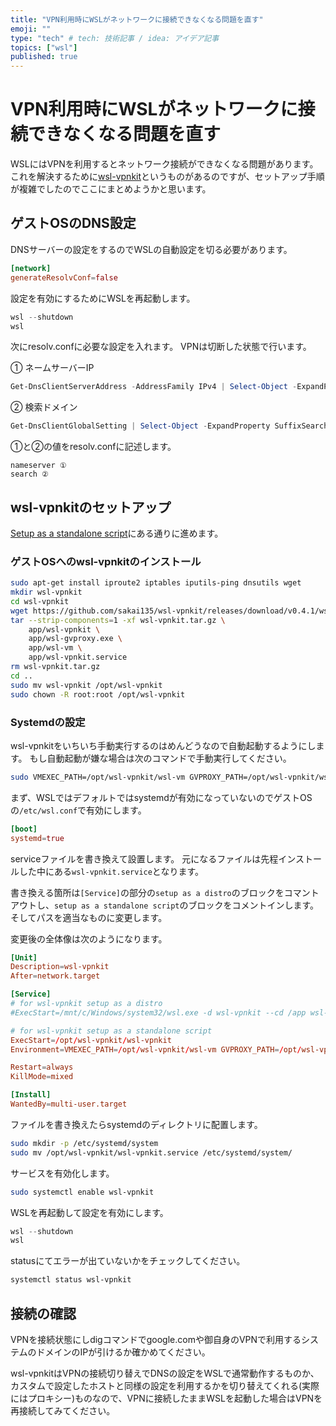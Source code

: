 ```yaml
---
title: "VPN利用時にWSLがネットワークに接続できなくなる問題を直す"
emoji: ""
type: "tech" # tech: 技術記事 / idea: アイデア記事
topics: ["wsl"]
published: true
---
```


# VPN利用時にWSLがネットワークに接続できなくなる問題を直す

WSLにはVPNを利用するとネットワーク接続ができなくなる問題があります。
これを解決するために[wsl-vpnkit](https://github.com/sakai135/wsl-vpnkit/)というものがあるのですが、セットアップ手順が複雑でしたのでここにまとめようかと思います。

## ゲストOSのDNS設定

DNSサーバーの設定をするのでWSLの自動設定を切る必要があります。

```conf
[network]
generateResolvConf=false
```

設定を有効にするためにWSLを再起動します。

```powershell
wsl --shutdown
wsl
```

次にresolv.confに必要な設定を入れます。
VPNは切断した状態で行います。

① ネームサーバーIP
```powershell
Get-DnsClientServerAddress -AddressFamily IPv4 | Select-Object -ExpandProperty ServerAddresses
```
② 検索ドメイン
```powershell
Get-DnsClientGlobalSetting | Select-Object -ExpandProperty SuffixSearchList
```

①と②の値をresolv.confに記述します。
```
nameserver ①
search ②
```

## wsl-vpnkitのセットアップ

[Setup as a standalone script](https://github.com/sakai135/wsl-vpnkit/#setup-as-a-standalone-script)にある通りに進めます。

### ゲストOSへのwsl-vpnkitのインストール

```bash
sudo apt-get install iproute2 iptables iputils-ping dnsutils wget
mkdir wsl-vpnkit
cd wsl-vpnkit
wget https://github.com/sakai135/wsl-vpnkit/releases/download/v0.4.1/wsl-vpnkit.tar.gz
tar --strip-components=1 -xf wsl-vpnkit.tar.gz \
    app/wsl-vpnkit \
    app/wsl-gvproxy.exe \
    app/wsl-vm \
    app/wsl-vpnkit.service
rm wsl-vpnkit.tar.gz
cd ..
sudo mv wsl-vpnkit /opt/wsl-vpnkit
sudo chown -R root:root /opt/wsl-vpnkit
```

### Systemdの設定

wsl-vpnkitをいちいち手動実行するのはめんどうなので自動起動するようにします。
もし自動起動が嫌な場合は次のコマンドで手動実行してください。
```bash
sudo VMEXEC_PATH=/opt/wsl-vpnkit/wsl-vm GVPROXY_PATH=/opt/wsl-vpnkit/wsl-gvproxy.exe /wsl-vpnkit
```

まず、WSLではデフォルトではsystemdが有効になっていないのでゲストOSの`/etc/wsl.conf`で有効にします。
```conf
[boot]
systemd=true
```

serviceファイルを書き換えて設置します。
元になるファイルは先程インストールした中にある`wsl-vpnkit.service`となります。

書き換える箇所は`[Service]`の部分の`setup as a distro`のブロックをコマントアウトし、`setup as a standalone script`のブロックをコメントインします。
そしてパスを適当なものに変更します。

変更後の全体像は次のようになります。
```conf
[Unit]
Description=wsl-vpnkit
After=network.target

[Service]
# for wsl-vpnkit setup as a distro
#ExecStart=/mnt/c/Windows/system32/wsl.exe -d wsl-vpnkit --cd /app wsl-vpnkit

# for wsl-vpnkit setup as a standalone script
ExecStart=/opt/wsl-vpnkit/wsl-vpnkit
Environment=VMEXEC_PATH=/opt/wsl-vpnkit/wsl-vm GVPROXY_PATH=/opt/wsl-vpnkit/wsl-gvproxy.exe

Restart=always
KillMode=mixed

[Install]
WantedBy=multi-user.target
```

ファイルを書き換えたらsystemdのディレクトリに配置します。
```bash
sudo mkdir -p /etc/systemd/system
sudo mv /opt/wsl-vpnkit/wsl-vpnkit.service /etc/systemd/system/
```

サービスを有効化します。
```bash
sudo systemctl enable wsl-vpnkit
```

WSLを再起動して設定を有効にします。
```powershell
wsl --shutdown
wsl
```

statusにてエラーが出ていないかをチェックしてください。
```bash
systemctl status wsl-vpnkit
```

## 接続の確認

VPNを接続状態にしdigコマンドでgoogle.comや御自身のVPNで利用するシステムのドメインのIPが引けるか確かめてください。

wsl-vpnkitはVPNの接続切り替えでDNSの設定をWSLで通常動作するものか、カスタムで設定したホストと同様の設定を利用するかを切り替えてくれる(実際にはプロキシー)ものなので、VPNに接続したままWSLを起動した場合はVPNを再接続してみてください。
